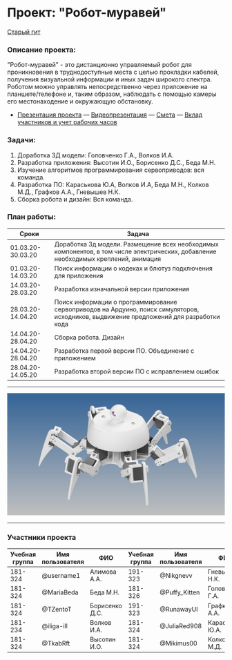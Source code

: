 # Проект: "Робот-муравей"
[Старый гит](https://github.com/MariaBeda/RobotProject])

### Описание проекта:
  "Робот-муравей" - это дистанционно управляемый робот для проникновения в труднодоступные места с целью прокладки кабелей, 
получения визуальной информации и иных задач широкого спектра. Роботом можно управлять
непосредственно через приложение на планшете/телефоне и, таким образом, наблюдать с помощью камеры его местонаходение и окружающую 
обстановку.

- [Презентация проекта](https://drive.google.com/open?id=1NA6EWcSrn3HQWWUTzpZVTp1zv91SOsHP) — [Видеопрезентация](https://drive.google.com/open?id=1m_0Ya0zMmwEQYyB0xWbIaepIvFoCGtSv) — [Смета](https://docs.google.com/spreadsheets/d/1oUSmjvCTIshuhjG5UBaT1SRCjUoR6-bUU2e5xoHDVKY/edit#gid=0) — [Вклад участников и учет рабочих часов](https://docs.google.com/spreadsheets/d/1mNPd772q1G4Bc6PZacb0FwH_dMp_AGcbqI03s_7BX14/edit#gid=0)

### Задачи:
1) Доработка 3Д модели:  Головченко Г.А., Волков И.А.
2) Разработка приложения: Высотин И.О., Борисенко Д.С., Беда М.Н.
3) Изучение алгоритмов программирования сервоприводов: вся команда.
4) Разработка ПО: Караськова Ю.А, Волков И.А, Беда М.Н., Колков М.Д., Графков А.А., Гневышев Н.К.
5) Сборка робота и дизайн: Вся команда.
### План работы:
| __Сроки__ | __Задача__ | 
|-------------------------------------|------------------------------------------------------------|
| 01.03.20-30.03.20       | Доработка 3д модели. Размещение всех необходимых компонентов, в том числе электрических, добавление необходимых креплений, анимация       | 
| 01.03.20-14.03.20       | Поиск информации о кодеках и блютуз подключения для приложения       |  
| 14.03.20-28.03.20        | Разработка изначальной версии приложения       | 
| 28.03.20-14.04.20        | Поиск информации о программирование сервоприводов на Ардуино, поиск симуляторов, исходников, выдвижение предложений для разработки кода      | 
| 14.04.20-28.04.20       | Сборка робота. Дизайн        | 
| 14.04.20-28.04.20       | Разработка первой версии ПО. Объединение с приложением         | 
| 28.04.20-14.05.20       | Разработка второй версии ПО с исправлением ошибок        | 
____________________________________________________________________________________________________________________________________
![Image alt](https://raw.githubusercontent.com/MariaBeda/RobotProject/a184fa4e170ba948008bb5b926afd1fc5fe1dad0/robot.jpg "Робот")
____________________________________________________________________________________________________________________________________

### Участники проекта
| __Учебная группа__ | __Имя пользователя__ | __ФИО__          | __Учебная группа__ | __Имя пользователя__ | __ФИО__          |
|----------------|------------------|--------------------------------|----------------|------------------|------------------------------|
| 181-324        | @username1       | Алимова А.А.               |191-323            | @Nikgnevv              | Гневышев Н.К.            
| 181-324        | @MariaBeda       | Беда М.Н.                |181-326         |  @Puffy_Kitten              | Головченко Г.А.         
| 181-324        | @TZentoT       | Борисенко Д.С.             |191-323            | @RunawayUI            | Графков А.А.             |
| 181-234        | @iliga-ill       | Волков И.А.                |181-324         | @JuliaRed908                 | Караськова Ю.А.        |
| 181-324        | @TkabRft         | Высотин И.О.             |181-324         |  @Mikimus00| Колков М.Д.            |
